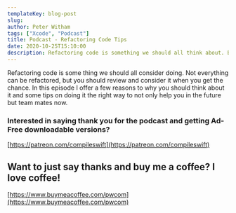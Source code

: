 ```yaml
---
templateKey: blog-post
slug:
author: Peter Witham
tags: ["Xcode", "Podcast"]
title: Podcast - Refactoring Code Tips
date: 2020-10-25T15:10:00
description: Refactoring code is something we should all think about. But be careful, a few tips and suggestions.
---
```


Refactoring code is some thing we should all consider doing. Not everything can be refactored, but you should review and consider it when you get the chance. In this episode I offer a few reasons to why you should think about it and some tips on doing it the right way to not only help you in the future but team mates now.

### Interested in saying thank you for the podcast and getting Ad-Free downloadable versions?
[https://patreon.com/compileswift](https://patreon.com/compileswift)

## Want to just say thanks and buy me a coffee? I love coffee!
[https://www.buymeacoffee.com/pwcom](https://www.buymeacoffee.com/pwcom)
